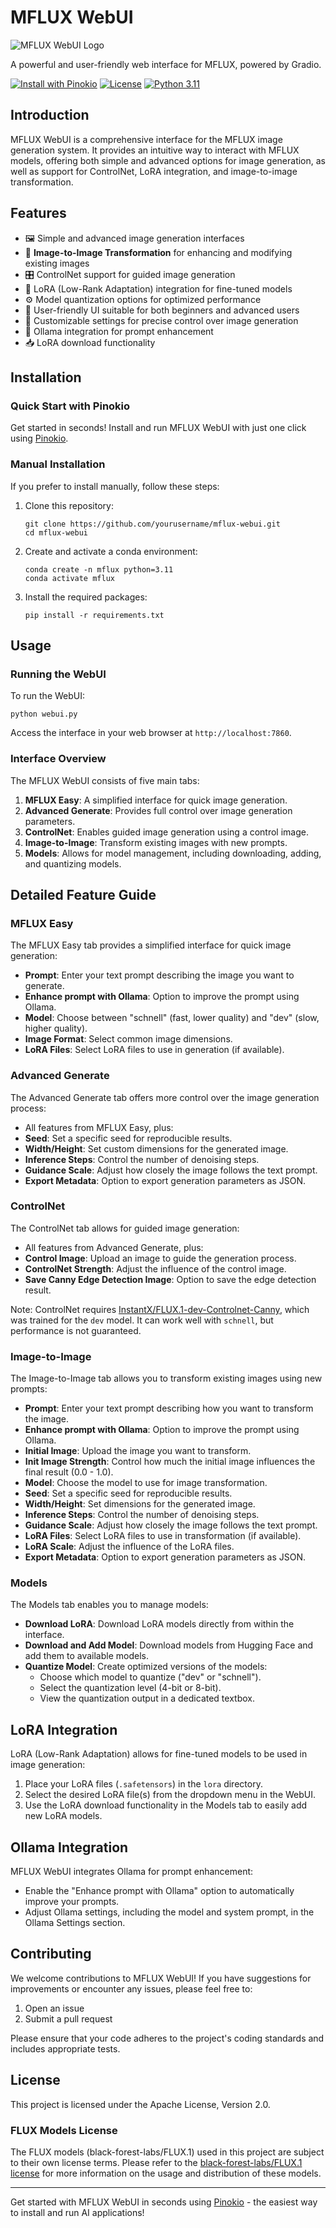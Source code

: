 # MFLUX WebUI

![MFLUX WebUI Logo](logo.png)

A powerful and user-friendly web interface for MFLUX, powered by Gradio.

[![Install with Pinokio](https://img.shields.io/badge/Install%20with-Pinokio-blue)](https://pinokio.computer)
[![License](https://img.shields.io/badge/License-Apache%202.0-blue.svg)](https://opensource.org/licenses/Apache-2.0)
[![Python 3.11](https://img.shields.io/badge/python-3.11-blue.svg)](https://www.python.org/downloads/release/python-3110/)

## Introduction

MFLUX WebUI is a comprehensive interface for the MFLUX image generation system. It provides an intuitive way to interact with MFLUX models, offering both simple and advanced options for image generation, as well as support for ControlNet, LoRA integration, and image-to-image transformation.

## Features

- 🖼️ Simple and advanced image generation interfaces
- 🎨 **Image-to-Image Transformation** for enhancing and modifying existing images
- 🎛️ ControlNet support for guided image generation
- 🧠 LoRA (Low-Rank Adaptation) integration for fine-tuned models
- ⚙️ Model quantization options for optimized performance
- 🌈 User-friendly UI suitable for both beginners and advanced users
- 🔧 Customizable settings for precise control over image generation
- 🤖 Ollama integration for prompt enhancement
- 📥 LoRA download functionality

## Installation

### Quick Start with Pinokio

Get started in seconds! Install and run MFLUX WebUI with just one click using [Pinokio](https://pinokio.computer).

### Manual Installation

If you prefer to install manually, follow these steps:

1. Clone this repository:
   ```
   git clone https://github.com/yourusername/mflux-webui.git
   cd mflux-webui
   ```

2. Create and activate a conda environment:
   ```
   conda create -n mflux python=3.11
   conda activate mflux
   ```

3. Install the required packages:
   ```
   pip install -r requirements.txt
   ```

## Usage

### Running the WebUI

To run the WebUI:

```
python webui.py
```

Access the interface in your web browser at `http://localhost:7860`.

### Interface Overview

The MFLUX WebUI consists of five main tabs:

1. **MFLUX Easy**: A simplified interface for quick image generation.
2. **Advanced Generate**: Provides full control over image generation parameters.
3. **ControlNet**: Enables guided image generation using a control image.
4. **Image-to-Image**: Transform existing images with new prompts.
5. **Models**: Allows for model management, including downloading, adding, and quantizing models.

## Detailed Feature Guide

### MFLUX Easy

The MFLUX Easy tab provides a simplified interface for quick image generation:

- **Prompt**: Enter your text prompt describing the image you want to generate.
- **Enhance prompt with Ollama**: Option to improve the prompt using Ollama.
- **Model**: Choose between "schnell" (fast, lower quality) and "dev" (slow, higher quality).
- **Image Format**: Select common image dimensions.
- **LoRA Files**: Select LoRA files to use in generation (if available).

### Advanced Generate

The Advanced Generate tab offers more control over the image generation process:

- All features from MFLUX Easy, plus:
- **Seed**: Set a specific seed for reproducible results.
- **Width/Height**: Set custom dimensions for the generated image.
- **Inference Steps**: Control the number of denoising steps.
- **Guidance Scale**: Adjust how closely the image follows the text prompt.
- **Export Metadata**: Option to export generation parameters as JSON.

### ControlNet

The ControlNet tab allows for guided image generation:

- All features from Advanced Generate, plus:
- **Control Image**: Upload an image to guide the generation process.
- **ControlNet Strength**: Adjust the influence of the control image.
- **Save Canny Edge Detection Image**: Option to save the edge detection result.

Note: ControlNet requires [InstantX/FLUX.1-dev-Controlnet-Canny](https://huggingface.co/InstantX/FLUX.1-dev-Controlnet-Canny), which was trained for the `dev` model. It can work well with `schnell`, but performance is not guaranteed.

### Image-to-Image

The Image-to-Image tab allows you to transform existing images using new prompts:

- **Prompt**: Enter your text prompt describing how you want to transform the image.
- **Enhance prompt with Ollama**: Option to improve the prompt using Ollama.
- **Initial Image**: Upload the image you want to transform.
- **Init Image Strength**: Control how much the initial image influences the final result (0.0 - 1.0).
- **Model**: Choose the model to use for image transformation.
- **Seed**: Set a specific seed for reproducible results.
- **Width/Height**: Set dimensions for the generated image.
- **Inference Steps**: Control the number of denoising steps.
- **Guidance Scale**: Adjust how closely the image follows the text prompt.
- **LoRA Files**: Select LoRA files to use in transformation (if available).
- **LoRA Scale**: Adjust the influence of the LoRA files.
- **Export Metadata**: Option to export generation parameters as JSON.

### Models

The Models tab enables you to manage models:

- **Download LoRA**: Download LoRA models directly from within the interface.
- **Download and Add Model**: Download models from Hugging Face and add them to available models.
- **Quantize Model**: Create optimized versions of the models:
  - Choose which model to quantize ("dev" or "schnell").
  - Select the quantization level (4-bit or 8-bit).
  - View the quantization output in a dedicated textbox.

## LoRA Integration

LoRA (Low-Rank Adaptation) allows for fine-tuned models to be used in image generation:

1. Place your LoRA files (`.safetensors`) in the `lora` directory.
2. Select the desired LoRA file(s) from the dropdown menu in the WebUI.
3. Use the LoRA download functionality in the Models tab to easily add new LoRA models.

## Ollama Integration

MFLUX WebUI integrates Ollama for prompt enhancement:

- Enable the "Enhance prompt with Ollama" option to automatically improve your prompts.
- Adjust Ollama settings, including the model and system prompt, in the Ollama Settings section.

## Contributing

We welcome contributions to MFLUX WebUI! If you have suggestions for improvements or encounter any issues, please feel free to:

1. Open an issue
2. Submit a pull request

Please ensure that your code adheres to the project's coding standards and includes appropriate tests.

## License

This project is licensed under the Apache License, Version 2.0.

### FLUX Models License

The FLUX models (black-forest-labs/FLUX.1) used in this project are subject to their own license terms. Please refer to the [black-forest-labs/FLUX.1 license](https://huggingface.co/black-forest-labs/FLUX.1/blob/main/LICENSE.md) for more information on the usage and distribution of these models.

---

Get started with MFLUX WebUI in seconds using [Pinokio](https://pinokio.computer) - the easiest way to install and run AI applications!